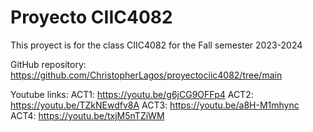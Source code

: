 # Proyecto CIIC4082 

This proyect is for the class CIIC4082 for the Fall semester 2023-2024 

GitHub repository: https://github.com/ChristopherLagos/proyectociic4082/tree/main

Youtube links:
    ACT1: https://youtu.be/g6jCG9OFFp4
    ACT2: https://youtu.be/TZkNEwdfv8A
    ACT3: https://youtu.be/a8H-M1mhync
    ACT4: https://youtu.be/txjM5nTZiWM

